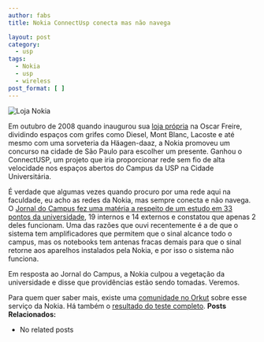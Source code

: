 ```yaml
---
author: fabs
title: Nokia ConnectUsp conecta mas não navega

layout: post
category:
  - usp
tags:
  - Nokia
  - usp
  - wireless
post_format: [ ]
---
```

![][1]

Em outubro de 2008 quando inaugurou sua [loja própria][2] na Oscar Freire, dividindo espaços com grifes como Diesel, Mont Blanc, Lacoste e até mesmo com uma sorveteria da Häagen-daaz, a Nokia promoveu um concurso na cidade de São Paulo para escolher um presente. Ganhou o ConnectUSP, um projeto que iria proporcionar rede sem fio de alta velocidade nos espaços abertos do Campus da USP na Cidade Universitária.

É verdade que algumas vezes quando procuro por uma rede aqui na faculdade, eu acho as redes da Nokia, mas sempre conecta e não navega. O [Jornal do Campus fez uma matéria a respeito de um estudo em 33 pontos da universidade][3], 19 internos e 14 externos e constatou que apenas 2 deles funcionam. Uma das razões que ouvi recentemente é a de que o sistema tem amplificadores que permitem que o sinal alcance todo o campus, mas os notebooks tem antenas fracas demais para que o sinal retorne aos aparelhos instalados pela Nokia, e por isso o sistema não funciona.

Em resposta ao Jornal do Campus, a Nokia culpou a vegetação da universidade e disse que providências estão sendo tomadas. Veremos.

Para quem quer saber mais, existe uma [comunidade no Orkut][4] sobre esse serviço da Nokia. Há também o [resultado do teste completo][5]. 
**Posts Relacionados:** 
*   No related posts












 [1]: http://farm4.static.flickr.com/3172/3040488009_813dd454ea.jpg "Loja Nokia"
 [2]: http://www.nokia.com.br/loja/nokia-store-sp
 [3]: http://www.jornaldocampus.usp.br/index.php/2009/03/internet-livre-da-nokia-nao-funciona-no-campus/
 [4]: http://www.orkut.com.br/Main#Community.aspx?cmm=71886945
 [5]: http://www.jornaldocampus.usp.br/index.php/2009/03/connect-usp-entenda-os-testes-realizados-em-43-pontos-da-cidade-universitaria/





